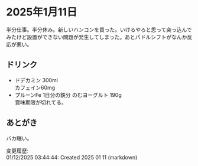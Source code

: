 # 2025年1月11日

半分仕事。半分休み。新しいハンコンを買った。いけるやろと思って突っ込んでみたけど設置ができない問題が発生してしまった。あとパドルシフトがなんか反応が悪い。

## ドリンク

- ドデカミン 300ml  
カフェイン60mg
- プルーンFe 1日分の鉄分 のむヨーグルト 190g  
賞味期限が切れてる。

## あとがき

バカ眠い。


変更履歴:  
01/12/2025 03:44:44: Created 2025 01 11 (markdown)  
